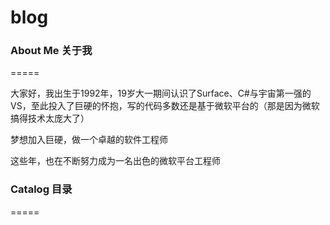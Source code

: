 # blog


### About Me 关于我
=====

大家好，我出生于1992年，19岁大一期间认识了Surface、C#与宇宙第一强的VS，至此投入了巨硬的怀抱，写的代码多数还是基于微软平台的（那是因为微软搞得技术太庞大了）

梦想加入巨硬，做一个卓越的软件工程师

这些年，也在不断努力成为一名出色的微软平台工程师

### Catalog 目录
=====
